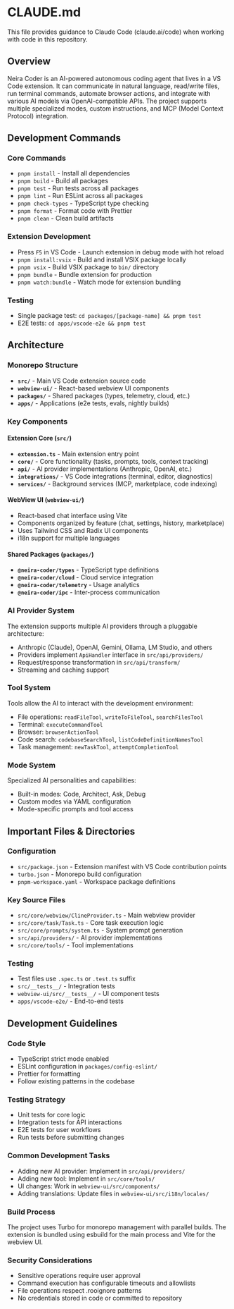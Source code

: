 # CLAUDE.md

This file provides guidance to Claude Code (claude.ai/code) when working with code in this repository.

## Overview

Neira Coder is an AI-powered autonomous coding agent that lives in a VS Code extension. It can communicate in natural language, read/write files, run terminal commands, automate browser actions, and integrate with various AI models via OpenAI-compatible APIs. The project supports multiple specialized modes, custom instructions, and MCP (Model Context Protocol) integration.

## Development Commands

### Core Commands

- `pnpm install` - Install all dependencies
- `pnpm build` - Build all packages
- `pnpm test` - Run tests across all packages
- `pnpm lint` - Run ESLint across all packages
- `pnpm check-types` - TypeScript type checking
- `pnpm format` - Format code with Prettier
- `pnpm clean` - Clean build artifacts

### Extension Development

- Press `F5` in VS Code - Launch extension in debug mode with hot reload
- `pnpm install:vsix` - Build and install VSIX package locally
- `pnpm vsix` - Build VSIX package to `bin/` directory
- `pnpm bundle` - Bundle extension for production
- `pnpm watch:bundle` - Watch mode for extension bundling

### Testing

- Single package test: `cd packages/[package-name] && pnpm test`
- E2E tests: `cd apps/vscode-e2e && pnpm test`

## Architecture

### Monorepo Structure

- **`src/`** - Main VS Code extension source code
- **`webview-ui/`** - React-based webview UI components
- **`packages/`** - Shared packages (types, telemetry, cloud, etc.)
- **`apps/`** - Applications (e2e tests, evals, nightly builds)

### Key Components

#### Extension Core (`src/`)

- **`extension.ts`** - Main extension entry point
- **`core/`** - Core functionality (tasks, prompts, tools, context tracking)
- **`api/`** - AI provider implementations (Anthropic, OpenAI, etc.)
- **`integrations/`** - VS Code integrations (terminal, editor, diagnostics)
- **`services/`** - Background services (MCP, marketplace, code indexing)

#### WebView UI (`webview-ui/`)

- React-based chat interface using Vite
- Components organized by feature (chat, settings, history, marketplace)
- Uses Tailwind CSS and Radix UI components
- i18n support for multiple languages

#### Shared Packages (`packages/`)

- **`@neira-coder/types`** - TypeScript type definitions
- **`@neira-coder/cloud`** - Cloud service integration
- **`@neira-coder/telemetry`** - Usage analytics
- **`@neira-coder/ipc`** - Inter-process communication

### AI Provider System

The extension supports multiple AI providers through a pluggable architecture:

- Anthropic (Claude), OpenAI, Gemini, Ollama, LM Studio, and others
- Providers implement `ApiHandler` interface in `src/api/providers/`
- Request/response transformation in `src/api/transform/`
- Streaming and caching support

### Tool System

Tools allow the AI to interact with the development environment:

- File operations: `readFileTool`, `writeToFileTool`, `searchFilesTool`
- Terminal: `executeCommandTool`
- Browser: `browserActionTool`
- Code search: `codebaseSearchTool`, `listCodeDefinitionNamesTool`
- Task management: `newTaskTool`, `attemptCompletionTool`

### Mode System

Specialized AI personalities and capabilities:

- Built-in modes: Code, Architect, Ask, Debug
- Custom modes via YAML configuration
- Mode-specific prompts and tool access

## Important Files & Directories

### Configuration

- `src/package.json` - Extension manifest with VS Code contribution points
- `turbo.json` - Monorepo build configuration
- `pnpm-workspace.yaml` - Workspace package definitions

### Key Source Files

- `src/core/webview/ClineProvider.ts` - Main webview provider
- `src/core/task/Task.ts` - Core task execution logic
- `src/core/prompts/system.ts` - System prompt generation
- `src/api/providers/` - AI provider implementations
- `src/core/tools/` - Tool implementations

### Testing

- Test files use `.spec.ts` or `.test.ts` suffix
- `src/__tests__/` - Integration tests
- `webview-ui/src/__tests__/` - UI component tests
- `apps/vscode-e2e/` - End-to-end tests

## Development Guidelines

### Code Style

- TypeScript strict mode enabled
- ESLint configuration in `packages/config-eslint/`
- Prettier for formatting
- Follow existing patterns in the codebase

### Testing Strategy

- Unit tests for core logic
- Integration tests for API interactions
- E2E tests for user workflows
- Run tests before submitting changes

### Common Development Tasks

- Adding new AI provider: Implement in `src/api/providers/`
- Adding new tool: Implement in `src/core/tools/`
- UI changes: Work in `webview-ui/src/components/`
- Adding translations: Update files in `webview-ui/src/i18n/locales/`

### Build Process

The project uses Turbo for monorepo management with parallel builds. The extension is bundled using esbuild for the main process and Vite for the webview UI.

### Security Considerations

- Sensitive operations require user approval
- Command execution has configurable timeouts and allowlists
- File operations respect .rooignore patterns
- No credentials stored in code or committed to repository
